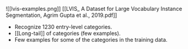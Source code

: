 ![[lvis-examples.png]]
[[LVIS_ A Dataset for Large Vocabulary Instance Segmentation, Agrim Gupta et al., 2019.pdf]]
- Recognize 1230 entry-level categories.
- [[Long-tail]] of categories (few examples).
- Few examples for some of the categories in the training data.
